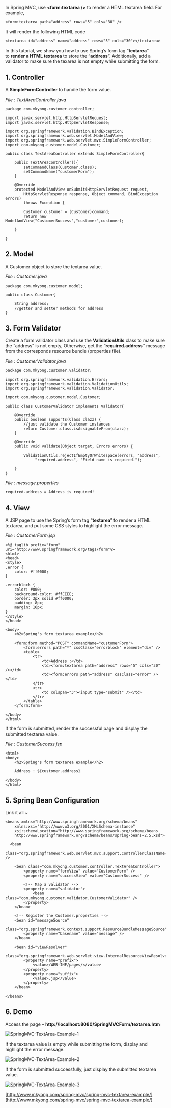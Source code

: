 In Spring MVC, use **<form:textarea />** to render a HTML textarea field. For example,

    <form:textarea path="address" rows="5" cols="30" />

It will render the following HTML code

    <textarea id="address" name="address" rows="5" cols="30"></textarea>

In this tutorial, we show you how to use Spring’s form tag “**textarea**” to **render a HTML textarea** to store the “**address**“. Additionally, add a validator to make sure the texarea is not empty while submitting the form.

## 1\. Controller

A **SimpleFormController** to handle the form value.

_File : TextAreaController.java_

    package com.mkyong.customer.controller;

    import javax.servlet.http.HttpServletRequest;
    import javax.servlet.http.HttpServletResponse;

    import org.springframework.validation.BindException;
    import org.springframework.web.servlet.ModelAndView;
    import org.springframework.web.servlet.mvc.SimpleFormController;
    import com.mkyong.customer.model.Customer;

    public class TextAreaController extends SimpleFormController{

    	public TextAreaController(){
    		setCommandClass(Customer.class);
    		setCommandName("customerForm");
    	}

    	@Override
    	protected ModelAndView onSubmit(HttpServletRequest request,
    		HttpServletResponse response, Object command, BindException errors)
    		throws Exception {

    		Customer customer = (Customer)command;
    		return new ModelAndView("CustomerSuccess","customer",customer);

    	}

    }

## 2\. Model

A Customer object to store the textarea value.

_File : Customer.java_

    package com.mkyong.customer.model;

    public class Customer{

    	String address;
    	//getter and setter methods for address
    }

## 3\. Form Validator

Create a form validator class and use the **ValidationUtils** class to make sure the “address” is not empty, Otherwise, get the “**required.address**” message from the corresponds resource bundle (properties file).

_File : CustomerValidator.java_

    package com.mkyong.customer.validator;

    import org.springframework.validation.Errors;
    import org.springframework.validation.ValidationUtils;
    import org.springframework.validation.Validator;

    import com.mkyong.customer.model.Customer;

    public class CustomerValidator implements Validator{

    	@Override
    	public boolean supports(Class clazz) {
    		//just validate the Customer instances
    		return Customer.class.isAssignableFrom(clazz);
    	}

    	@Override
    	public void validate(Object target, Errors errors) {

    		ValidationUtils.rejectIfEmptyOrWhitespace(errors, "address",
    		     "required.address", "Field name is required.");

    	}
    }

_File : message.properties_

    required.address = Address is required!

## 4\. View

A JSP page to use the Spring’s form tag “**textarea**” to render a HTML textarea, and put some CSS styles to highlight the error message.

_File : CustomerForm.jsp_

    <%@ taglib prefix="form" uri="http://www.springframework.org/tags/form"%>
    <html>
    <head>
    <style>
    .error {
    	color: #ff0000;
    }

    .errorblock {
    	color: #000;
    	background-color: #ffEEEE;
    	border: 3px solid #ff0000;
    	padding: 8px;
    	margin: 16px;
    }
    </style>
    </head>

    <body>
    	<h2>Spring's form textarea example</h2>

    	<form:form method="POST" commandName="customerForm">
    		<form:errors path="*" cssClass="errorblock" element="div" />
    		<table>
    			<tr>
    				<td>Address :</td>
    				<td><form:textarea path="address" rows="5" cols="30" /></td>
    				<td><form:errors path="address" cssClass="error" /></td>
    			</tr>
    			<tr>
    				<td colspan="3"><input type="submit" /></td>
    			</tr>
    		</table>
    	</form:form>

    </body>
    </html>

If the form is submitted, render the successful page and display the submitted textarea value.

_File : CustomerSuccess.jsp_

    <html>
    <body>
    	<h2>Spring's form textarea example</h2>

    	Address : ${customer.address}

    </body>
    </html>

## 5\. Spring Bean Configuration

Link it all ~

    <beans xmlns="http://www.springframework.org/schema/beans"
    	xmlns:xsi="http://www.w3.org/2001/XMLSchema-instance"
    	xsi:schemaLocation="http://www.springframework.org/schema/beans
    	http://www.springframework.org/schema/beans/spring-beans-2.5.xsd">

      <bean
      class="org.springframework.web.servlet.mvc.support.ControllerClassNameHandlerMapping" />

    	<bean class="com.mkyong.customer.controller.TextAreaController">
    		<property name="formView" value="CustomerForm" />
    		<property name="successView" value="CustomerSuccess" />

    		<!-- Map a validator -->
    		<property name="validator">
    			<bean class="com.mkyong.customer.validator.CustomerValidator" />
    		</property>
    	</bean>

    	<!-- Register the Customer.properties -->
    	<bean id="messageSource"
    		class="org.springframework.context.support.ResourceBundleMessageSource">
    		<property name="basename" value="message" />
    	</bean>

    	<bean id="viewResolver"
    		class="org.springframework.web.servlet.view.InternalResourceViewResolver">
    		<property name="prefix">
    			<value>/WEB-INF/pages/</value>
    		</property>
    		<property name="suffix">
    			<value>.jsp</value>
    		</property>
    	</bean>

    </beans>

## 6\. Demo

Access the page – **http://localhost:8080/SpringMVCForm/textarea.htm**

![SpringMVC-TextArea-Example-1](http://www.mkyong.com/wp-content/uploads/2010/08/SpringMVC-TextArea-Example-1.jpg)

If the textarea value is empty while submitting the form, display and highlight the error message.

![SpringMVC-TextArea-Example-2](http://www.mkyong.com/wp-content/uploads/2010/08/SpringMVC-TextArea-Example-2.jpg)

If the form is submitted successfully, just display the submitted textarea value.

![SpringMVC-TextArea-Example-3](http://www.mkyong.com/wp-content/uploads/2010/08/SpringMVC-TextArea-Example-3.jpg)

[http://www.mkyong.com/spring-mvc/spring-mvc-textarea-example/](http://www.mkyong.com/spring-mvc/spring-mvc-textarea-example/)
